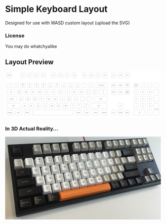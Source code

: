 # Simple Keyboard Layout

Designed for use with WASD custom layout (upload the SVG)

### License

You may do whatchyalike

## Layout Preview

![](keyboard-simple.png)

### In 3D Actual Reality...

![](keyboard-simple-printed.jpg)
